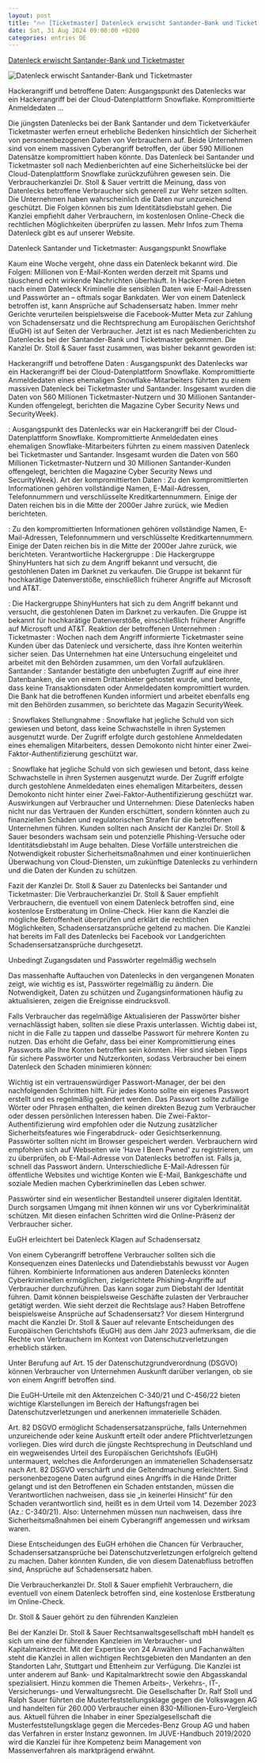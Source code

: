 ```yaml
---
layout: post
title: "🔥🔥 [Ticketmaster] Datenleck erwischt Santander-Bank und Ticketmaster"
date: Sat, 31 Aug 2024 09:00:00 +0200
categories: entries DE
---
```

[Datenleck erwischt Santander-Bank und Ticketmaster](https://www.anwalt.de/rechtstipps/datenleck-erwischt-santander-bank-und-ticketmaster-231025.html)

![Datenleck erwischt Santander-Bank und Ticketmaster](https://www.anwalt.de/img_cache/ed/edc75176635cd699e5f6f9908e30c543.png)

Hackerangriff und betroffene Daten: Ausgangspunkt des Datenlecks war ein Hackerangriff bei der Cloud-Datenplattform Snowflake. Kompromittierte Anmeldedaten ...

Die jüngsten Datenlecks bei der Bank Santander und dem Ticketverkäufer Ticketmaster werfen erneut erhebliche Bedenken hinsichtlich der Sicherheit von personenbezogenen Daten von Verbrauchern auf. Beide Unternehmen sind von einem massiven Cyberangriff betroffen, der über 590 Millionen Datensätze kompromittiert haben könnte. Das Datenleck bei Santander und Ticketmaster soll nach Medienberichten auf eine Sicherheitslücke bei der Cloud-Datenplattform Snowflake zurückzuführen gewesen sein. Die Verbraucherkanzlei Dr. Stoll & Sauer vertritt die Meinung, dass von Datenlecks betroffene Verbraucher sich generell zur Wehr setzen sollten. Die Unternehmen haben wahrscheinlich die Daten nur unzureichend geschützt. Die Folgen können bis zum Identitätsdiebstahl gehen. Die Kanzlei empfiehlt daher Verbrauchern, im kostenlosen Online-Check die rechtlichen Möglichkeiten überprüfen zu lassen. Mehr Infos zum Thema Datenleck gibt es auf unserer Website.

Datenleck Santander und Ticketmaster: Ausgangspunkt Snowflake

Kaum eine Woche vergeht, ohne dass ein Datenleck bekannt wird. Die Folgen: Millionen von E-Mail-Konten werden derzeit mit Spams und täuschend echt wirkende Nachrichten überhäuft. In Hacker-Foren bieten nach einem Datenleck Kriminelle die sensiblen Daten wie E-Mail-Adressen und Passwörter an – oftmals sogar Bankdaten. Wer von einem Datenleck betroffen ist, kann Ansprüche auf Schadensersatz haben. Immer mehr Gerichte verurteilen beispielsweise die Facebook-Mutter Meta zur Zahlung von Schadensersatz und die Rechtsprechung am Europäischen Gerichtshof (EuGH) ist auf Seiten der Verbraucher. Jetzt ist es nach Medienberichten zu Datenlecks bei der Santander-Bank und Ticketmaster gekommen. Die Kanzlei Dr. Stoll & Sauer fasst zusammen, was bisher bekannt geworden ist:

Hackerangriff und betroffene Daten : Ausgangspunkt des Datenlecks war ein Hackerangriff bei der Cloud-Datenplattform Snowflake. Kompromittierte Anmeldedaten eines ehemaligen Snowflake-Mitarbeiters führten zu einem massiven Datenleck bei Ticketmaster und Santander. Insgesamt wurden die Daten von 560 Millionen Ticketmaster-Nutzern und 30 Millionen Santander-Kunden offengelegt, berichten die Magazine Cyber Security News und SecurityWeek).

: Ausgangspunkt des Datenlecks war ein Hackerangriff bei der Cloud-Datenplattform Snowflake. Kompromittierte Anmeldedaten eines ehemaligen Snowflake-Mitarbeiters führten zu einem massiven Datenleck bei Ticketmaster und Santander. Insgesamt wurden die Daten von 560 Millionen Ticketmaster-Nutzern und 30 Millionen Santander-Kunden offengelegt, berichten die Magazine Cyber Security News und SecurityWeek). Art der kompromittierten Daten : Zu den kompromittierten Informationen gehören vollständige Namen, E-Mail-Adressen, Telefonnummern und verschlüsselte Kreditkartennummern. Einige der Daten reichen bis in die Mitte der 2000er Jahre zurück, wie Medien berichteten.

: Zu den kompromittierten Informationen gehören vollständige Namen, E-Mail-Adressen, Telefonnummern und verschlüsselte Kreditkartennummern. Einige der Daten reichen bis in die Mitte der 2000er Jahre zurück, wie berichteten. Verantwortliche Hackergruppe : Die Hackergruppe ShinyHunters hat sich zu dem Angriff bekannt und versucht, die gestohlenen Daten im Darknet zu verkaufen. Die Gruppe ist bekannt für hochkarätige Datenverstöße, einschließlich früherer Angriffe auf Microsoft und AT&T.

: Die Hackergruppe ShinyHunters hat sich zu dem Angriff bekannt und versucht, die gestohlenen Daten im Darknet zu verkaufen. Die Gruppe ist bekannt für hochkarätige Datenverstöße, einschließlich früherer Angriffe auf Microsoft und AT&T. Reaktion der betroffenen Unternehmen : Ticketmaster : Wochen nach dem Angriff informierte Ticketmaster seine Kunden über das Datenleck und versicherte, dass ihre Konten weiterhin sicher seien. Das Unternehmen hat eine Untersuchung eingeleitet und arbeitet mit den Behörden zusammen, um den Vorfall aufzuklären. Santander : Santander bestätigte den unbefugten Zugriff auf eine ihrer Datenbanken, die von einem Drittanbieter gehostet wurde, und betonte, dass keine Transaktionsdaten oder Anmeldedaten kompromittiert wurden. Die Bank hat die betroffenen Kunden informiert und arbeitet ebenfalls eng mit den Behörden zusammen, so berichtete das Magazin SecurityWeek.

: Snowflakes Stellungnahme : Snowflake hat jegliche Schuld von sich gewiesen und betont, dass keine Schwachstelle in ihren Systemen ausgenutzt wurde. Der Zugriff erfolgte durch gestohlene Anmeldedaten eines ehemaligen Mitarbeiters, dessen Demokonto nicht hinter einer Zwei-Faktor-Authentifizierung geschützt war.

: Snowflake hat jegliche Schuld von sich gewiesen und betont, dass keine Schwachstelle in ihren Systemen ausgenutzt wurde. Der Zugriff erfolgte durch gestohlene Anmeldedaten eines ehemaligen Mitarbeiters, dessen Demokonto nicht hinter einer Zwei-Faktor-Authentifizierung geschützt war. Auswirkungen auf Verbraucher und Unternehmen: Diese Datenlecks haben nicht nur das Vertrauen der Kunden erschüttert, sondern könnten auch zu finanziellen Schäden und regulatorischen Strafen für die betroffenen Unternehmen führen. Kunden sollten nach Ansicht der Kanzlei Dr. Stoll & Sauer besonders wachsam sein und potenzielle Phishing-Versuche oder Identitätsdiebstahl im Auge behalten. Diese Vorfälle unterstreichen die Notwendigkeit robuster Sicherheitsmaßnahmen und einer kontinuierlichen Überwachung von Cloud-Diensten, um zukünftige Datenlecks zu verhindern und die Daten der Kunden zu schützen.

Fazit der Kanzlei Dr. Stoll & Sauer zu Datenlecks bei Santander und Ticketmaster: Die Verbraucherkanzlei Dr. Stoll & Sauer empfiehlt Verbrauchern, die eventuell von einem Datenleck betroffen sind, eine kostenlose Erstberatung im Online-Check. Hier kann die Kanzlei die mögliche Betroffenheit überprüfen und erklärt die rechtlichen Möglichkeiten, Schadensersatzansprüche geltend zu machen. Die Kanzlei hat bereits im Fall des Datenlecks bei Facebook vor Landgerichten Schadensersatzansprüche durchgesetzt.

Unbedingt Zugangsdaten und Passwörter regelmäßig wechseln

Das massenhafte Auftauchen von Datenlecks in den vergangenen Monaten zeigt, wie wichtig es ist, Passwörter regelmäßig zu ändern. Die Notwendigkeit, Daten zu schützen und Zugangsinformationen häufig zu aktualisieren, zeigen die Ereignisse eindrucksvoll.

Falls Verbraucher das regelmäßige Aktualisieren der Passwörter bisher vernachlässigt haben, sollten sie diese Praxis unterlassen. Wichtig dabei ist, nicht in die Falle zu tappen und dasselbe Passwort für mehrere Konten zu nutzen. Das erhöht die Gefahr, dass bei einer Kompromittierung eines Passworts alle Ihre Konten betroffen sein könnten. Hier sind sieben Tipps für sichere Passwörter und Nutzerkonten, sodass Verbraucher bei einem Datenleck den Schaden minimieren können:

Wichtig ist ein vertrauenswürdiger Passwort-Manager, der bei den nachfolgenden Schritten hilft. Für jedes Konto sollte ein eigenes Passwort erstellt und es regelmäßig geändert werden. Das Passwort sollte zufällige Wörter oder Phrasen enthalten, die keinen direkten Bezug zum Verbraucher oder dessen persönlichen Interessen haben. Die Zwei-Faktor-Authentifizierung wird empfohlen oder die Nutzung zusätzlicher Sicherheitsfeatures wie Fingerabdruck- oder Gesichtserkennung. Passwörter sollten nicht im Browser gespeichert werden. Verbrauchern wird empfohlen sich auf Webseiten wie ‘Have I Been Pwned’ zu registrieren, um zu überprüfen, ob E-Mail-Adresse von Datenlecks betroffen ist. Falls ja, schnell das Passwort ändern. Unterschiedliche E-Mail-Adressen für öffentliche Websites und wichtige Konten wie E-Mail, Bankgeschäfte und soziale Medien machen Cyberkriminellen das Leben schwer.

Passwörter sind ein wesentlicher Bestandteil unserer digitalen Identität. Durch sorgsamen Umgang mit ihnen können wir uns vor Cyberkriminalität schützen. Mit diesen einfachen Schritten wird die Online-Präsenz der Verbraucher sicher.

EuGH erleichtert bei Datenleck Klagen auf Schadensersatz

Von einem Cyberangriff betroffene Verbraucher sollten sich die Konsequenzen eines Datenlecks und Datendiebstahls bewusst vor Augen führen. Kombinierte Informationen aus anderen Datenlecks könnten Cyberkriminellen ermöglichen, zielgerichtete Phishing-Angriffe auf Verbraucher durchzuführen. Das kann sogar zum Diebstahl der Identität führen. Damit können beispielsweise Geschäfte zulasten der Verbraucher getätigt werden. Wie sieht derzeit die Rechtslage aus? Haben Betroffene beispielsweise Ansprüche auf Schadensersatz? Vor diesem Hintergrund macht die Kanzlei Dr. Stoll & Sauer auf relevante Entscheidungen des Europäischen Gerichtshofs (EuGH) aus dem Jahr 2023 aufmerksam, die die Rechte von Verbrauchern im Kontext von Datenschutzverletzungen erheblich stärken.

Unter Berufung auf Art. 15 der Datenschutzgrundverordnung (DSGVO) können Verbraucher von Unternehmen Auskunft darüber verlangen, ob sie von einem Angriff betroffen sind.

Die EuGH-Urteile mit den Aktenzeichen C-340/21 und C-456/22 bieten wichtige Klarstellungen im Bereich der Haftungsfragen bei Datenschutzverletzungen und anerkennen immaterielle Schäden.

Art. 82 DSGVO ermöglicht Schadensersatzansprüche, falls Unternehmen unzureichende oder keine Auskunft erteilt oder andere Pflichtverletzungen vorliegen. Dies wird durch die jüngste Rechtsprechung in Deutschland und ein wegweisendes Urteil des Europäischen Gerichtshofs (EuGH) untermauert, welches die Anforderungen an immateriellen Schadensersatz nach Art. 82 DSGVO verschärft und die Geltendmachung erleichtert. Sind personenbezogene Daten aufgrund eines Angriffs in die Hände Dritter gelangt und ist den Betroffenen ein Schaden entstanden, müssen die Verantwortlichen nachweisen, dass sie „in keinerlei Hinsicht“ für den Schaden verantwortlich sind, heißt es in dem Urteil vom 14. Dezember 2023 (Az.: C-340/21). Also: Unternehmen müssen nun nachweisen, dass ihre Sicherheitsmaßnahmen bei einem Cyberangriff angemessen und wirksam waren.

Diese Entscheidungen des EuGH erhöhen die Chancen für Verbraucher, Schadensersatzansprüche bei Datenschutzverletzungen erfolgreich geltend zu machen. Daher könnten Kunden, die von diesem Datenabfluss betroffen sind, Ansprüche auf Schadensersatz haben.

Die Verbraucherkanzlei Dr. Stoll & Sauer empfiehlt Verbrauchern, die eventuell von einem Datenleck betroffen sind, eine kostenlose Erstberatung im Online-Check.

Dr. Stoll & Sauer gehört zu den führenden Kanzleien

Bei der Kanzlei Dr. Stoll & Sauer Rechtsanwaltsgesellschaft mbH handelt es sich um eine der führenden Kanzleien im Verbraucher- und Kapitalmarktrecht. Mit der Expertise von 24 Anwälten und Fachanwälten steht die Kanzlei in allen wichtigen Rechtsgebieten den Mandanten an den Standorten Lahr, Stuttgart und Ettenheim zur Verfügung. Die Kanzlei ist unter anderem auf Bank- und Kapitalmarktrecht sowie den Abgasskandal spezialisiert. Hinzu kommen die Themen Arbeits-, Verkehrs-, IT-, Versicherungs- und Verwaltungsrecht. Die Gesellschafter Dr. Ralf Stoll und Ralph Sauer führten die Musterfeststellungsklage gegen die Volkswagen AG und handelten für 260.000 Verbraucher einen 830-Millionen-Euro-Vergleich aus. Aktuell führen die Inhaber in einer Spezialgesellschaft die Musterfeststellungsklage gegen die Mercedes-Benz Group AG und haben das Verfahren in erster Instanz gewonnen. Im JUVE-Handbuch 2019/2020 wird die Kanzlei für ihre Kompetenz beim Management von Massenverfahren als marktprägend erwähnt.

